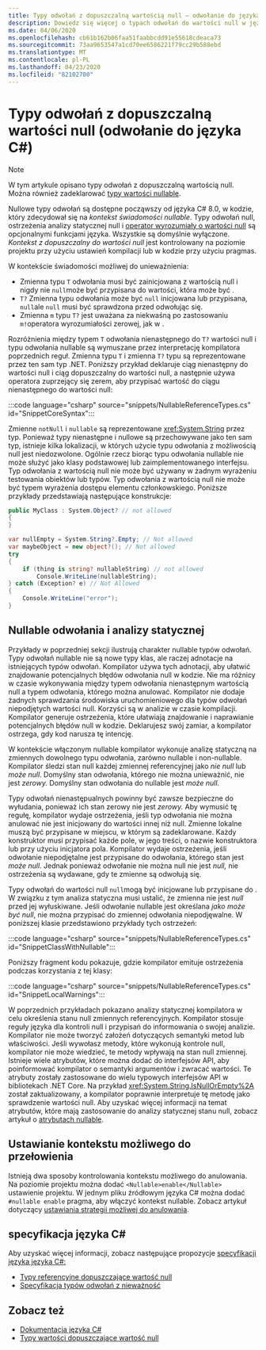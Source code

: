 ```yaml
---
title: Typy odwołań z dopuszczalną wartością null — odwołanie do języka C#
description: Dowiedz się więcej o typach odwołań do wartości null w języku C# i o tym, jak z nich korzystać
ms.date: 04/06/2020
ms.openlocfilehash: cb61b162b06faa51faabbcdd91e55618cdeaca73
ms.sourcegitcommit: 73aa9653547a1cd70ee6586221f79cc29b588ebd
ms.translationtype: MT
ms.contentlocale: pl-PL
ms.lasthandoff: 04/23/2020
ms.locfileid: "82102700"
---
```

# <a name="nullable-reference-types-c-reference"></a>Typy odwołań z dopuszczalną wartości null (odwołanie do języka C#)

> [!NOTE]
> W tym artykule opisano typy odwołań z dopuszczalną wartością null. Można również zadeklarować [typy wartości nullable](nullable-value-types.md).

Nullowe typy odwołań są dostępne począwszy od języka C# 8.0, w kodzie, który zdecydował się na *kontekst świadomości nullable*. Typy odwołań null, ostrzeżenia analizy statycznej null i [operator wyrozumiały o wartości null](../operators/null-forgiving.md) są opcjonalnymi funkcjami języka. Wszystkie są domyślnie wyłączone. *Kontekst z dopuszczalny do wartości null* jest kontrolowany na poziomie projektu przy użyciu ustawień kompilacji lub w kodzie przy użyciu pragmas.

 W kontekście świadomości możliwej do unieważnienia:

- Zmienna typu `T` odwołania musi być zainicjowana z wartością null i nigdy nie `null`może być przypisana do wartości, która może być .
- `T?` Zmienna typu odwołania może być `null` inicjowana lub przypisana, `null`ale `null` musi być sprawdzona przed odwołując się.
- Zmienna `m` typu `T?` jest uważana za niekwaśną po zastosowaniu `m!`operatora wyrozumiałości zerowej, jak w .

Rozróżnienia między typem `T` odwołania nienastępnego do `T?` wartości null i typu odwołania nullable są wymuszane przez interpretację kompilatora poprzednich reguł. Zmienna typu `T` i zmienna `T?` typu są reprezentowane przez ten sam typ .NET. Poniższy przykład deklaruje ciąg nienastępny do wartości null i ciąg dopuszczalny do wartości null, a następnie używa operatora zuprzejący się zerem, aby przypisać wartość do ciągu nienastępnego do wartości null:

:::code language="csharp" source="snippets/NullableReferenceTypes.cs" id="SnippetCoreSyntax":::

Zmienne `notNull` i `nullable` są reprezentowane <xref:System.String> przez typ. Ponieważ typy nienastępne i nullowe są przechowywane jako ten sam typ, istnieje kilka lokalizacji, w których użycie typu odwołania z możliwością null jest niedozwolone. Ogólnie rzecz biorąc typu odwołania nullable nie może służyć jako klasy podstawowej lub zaimplementowanego interfejsu. Typ odwołania z wartością null nie może być używany w żadnym wyrażeniu testowania obiektów lub typów. Typ odwołania z wartością null nie może być typem wyrażenia dostępu elementu członkowskiego. Poniższe przykłady przedstawiają następujące konstrukcje:

```csharp
public MyClass : System.Object? // not allowed
{
}

var nullEmpty = System.String?.Empty; // Not allowed
var maybeObject = new object?(); // Not allowed
try
{
    if (thing is string? nullableString) // not allowed
        Console.WriteLine(nullableString);
} catch (Exception? e) // Not Allowed
{
    Console.WriteLine("error");
}
```

## <a name="nullable-references-and-static-analysis"></a>Nullable odwołania i analizy statycznej

Przykłady w poprzedniej sekcji ilustrują charakter nullable typów odwołań. Typy odwołań nullable nie są nowe typy klas, ale raczej adnotacje na istniejących typów odwołań. Kompilator używa tych adnotacji, aby ułatwić znajdowanie potencjalnych błędów odwołania null w kodzie. Nie ma różnicy w czasie wykonywania między typem odwołania nienastępnym wartością null a typem odwołania, którego można anulować. Kompilator nie dodaje żadnych sprawdzania środowiska uruchomieniowego dla typów odwołań niepodjętych wartości null. Korzyści są w analizie w czasie kompilacji. Kompilator generuje ostrzeżenia, które ułatwiają znajdowanie i naprawianie potencjalnych błędów null w kodzie. Deklarujesz swój zamiar, a kompilator ostrzega, gdy kod narusza tę intencję.

W kontekście włączonym nullable kompilator wykonuje analizę statyczną na zmiennych dowolnego typu odwołania, zarówno nullable i non-nullable. Kompilator śledzi stan null każdej zmiennej referencyjnej jako *nie null* lub *może null*. Domyślny stan odwołania, którego nie można unieważnić, nie jest *zerowy.* Domyślny stan odwołania do nullable jest *może null*.

Typy odwołań nienastępualnych powinny być zawsze bezpieczne do wyłudania, ponieważ ich stan zerowy nie jest *zerowy.* Aby wymusić tę regułę, kompilator wydaje ostrzeżenia, jeśli typ odwołania nie można anulować nie jest inicjowany do wartości innej niż null. Zmienne lokalne muszą być przypisane w miejscu, w którym są zadeklarowane. Każdy konstruktor musi przypisać każde pole, w jego treści, o nazwie konstruktora lub przy użyciu inicjatora pola. Kompilator wydaje ostrzeżenia, jeśli odwołanie niepodjętalne jest przypisane do odwołania, którego stan jest *może null*. Jednak ponieważ odwołanie nie można null nie jest *null,* nie ostrzeżenia są wydawane, gdy te zmienne są odwołują się.

Typy odwołań do wartości null `null`mogą być inicjowane lub przypisane do . W związku z tym analiza statyczna musi ustalić, że zmienna nie jest *null* przed jej wyłuskiwane. Jeśli odwołanie nullable jest określana *jako może być null*, nie można przypisać do zmiennej odwołania niepodjęwalne. W poniższej klasie przedstawiono przykłady tych ostrzeżeń:

:::code language="csharp" source="snippets/NullableReferenceTypes.cs" id="SnippetClassWithNullable":::

Poniższy fragment kodu pokazuje, gdzie kompilator emituje ostrzeżenia podczas korzystania z tej klasy:

:::code language="csharp" source="snippets/NullableReferenceTypes.cs" id="SnippetLocalWarnings":::

W poprzednich przykładach pokazano analizy statycznej kompilatora w celu określenia stanu null zmiennych referencyjnych. Kompilator stosuje reguły języka dla kontroli null i przypisań do informowania o swojej analizie.  Kompilator nie może tworzyć założeń dotyczących semantyki metod lub właściwości. Jeśli wywołasz metody, które wykonują kontrole null, kompilator nie może wiedzieć, te metody wpływają na stan null zmiennej. Istnieje wiele atrybutów, które można dodać do interfejsów API, aby poinformować kompilator o semantyki argumentów i zwracać wartości. Te atrybuty zostały zastosowane do wielu typowych interfejsów API w bibliotekach .NET Core. Na przykład <xref:System.String.IsNullOrEmpty%2A> został zaktualizowany, a kompilator poprawnie interpretuje tę metodę jako sprawdzenie wartości null. Aby uzyskać więcej informacji na temat atrybutów, które mają zastosowanie do analizy statycznej stanu null, zobacz artykuł o [atrybutach nullable](../attributes/nullable-analysis.md).

## <a name="setting-the-nullable-context"></a>Ustawianie kontekstu możliwego do przełowienia

Istnieją dwa sposoby kontrolowania kontekstu możliwego do anulowania. Na poziomie projektu można dodać `<Nullable>enable</Nullable>` ustawienie projektu. W jednym pliku źródłowym języka C# można dodać `#nullable enable` pragma, aby włączyć kontekst nullable. Zobacz artykuł dotyczący [ustawiania strategii możliwej do anulowania](../../nullable-migration-strategies.md).

## <a name="c-language-specification"></a>specyfikacja języka C#

Aby uzyskać więcej informacji, zobacz następujące propozycje [specyfikacji języka języka C#:](~/_csharplang/spec/introduction.md)

- [Typy referencyjne dopuszczające wartość null](~/_csharplang/proposals/csharp-8.0/nullable-reference-types.md)
- [Specyfikacja typów odwołań z nieważność](~/_csharplang/proposals/csharp-8.0/nullable-reference-types-specification.md)

## <a name="see-also"></a>Zobacz też

- [Dokumentacja języka C#](../index.md)
- [Typy wartości dopuszczające wartość null](nullable-value-types.md)
